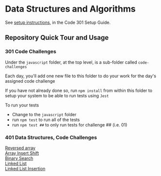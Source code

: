 # Data Structures and Algorithms

See [setup instructions](https://codefellows.github.io/setup-guide/code-301/3-code-challenges), in the Code 301 Setup Guide.

## Repository Quick Tour and Usage

### 301 Code Challenges

Under the `javascript` folder, at the top level, is a sub-folder called `code-challenges`

Each day, you'll add one new file to this folder to do your work for the day's assigned code challenge

If you have not already done so, run `npm install` from within this folder to setup your system to be able to run tests using `Jest`

To run your tests

- Change to the `javascript` folder
- run `npm test` to run all of the tests
- run `npm test ##` to only run tests for challenge ## (i.e. 01)

### 401 Data Structures, Code Challenges

[Reversed array](/javascript/code401/array-reverse/README.md)\
[Array Insert Shift](/javascript/code401/array-insert-shift/README.md)\
[Binary Search](/javascript/code401/array-binary-search/README.md)\
[Linked List](/javascript/linked-list/linked-list/README.md)\
[Linked List Insertion](/javascript/linked-list/linked-list-insertions/README.md)
